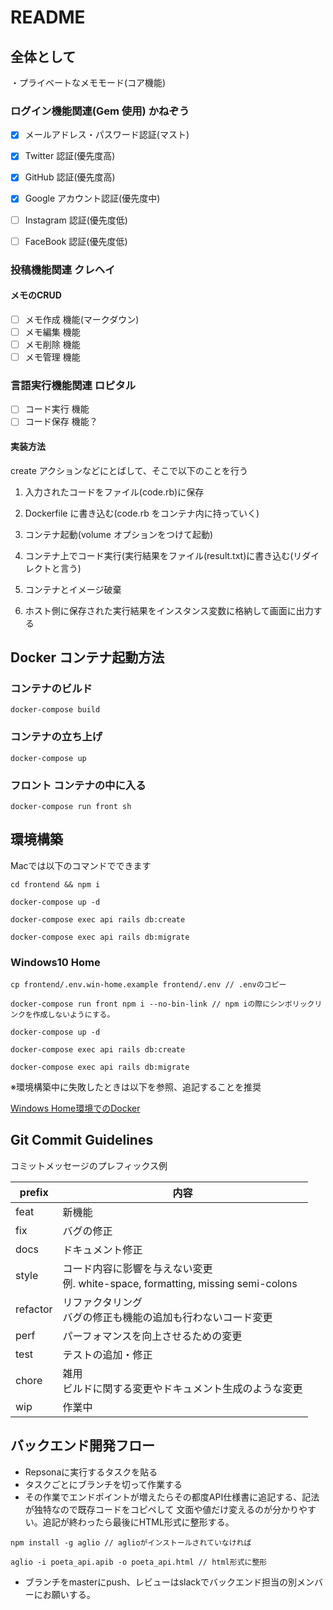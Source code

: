 # README

## 全体として

・プライベートなメモモード(コア機能)

<!-- ・パブリックな記事モード -->

### ログイン機能関連(Gem 使用) かねぞう

- [x] メールアドレス・パスワード認証(マスト)
- [x] Twitter 認証(優先度高)
- [x] GitHub 認証(優先度高)

- [x] Google アカウント認証(優先度中)

- [ ] Instagram 認証(優先度低)
- [ ] FaceBook 認証(優先度低)

### 投稿機能関連 クレヘイ

#### メモのCRUD

- [ ] メモ作成 機能(マークダウン)
- [ ] メモ編集 機能
- [ ] メモ削除 機能
- [ ] メモ管理 機能

### 言語実行機能関連 ロピタル

- [ ] コード実行 機能
- [ ] コード保存 機能？

#### 実装方法

create アクションなどにとばして、そこで以下のことを行う

1. 入力されたコードをファイル(code.rb)に保存

2. Dockerfile に書き込む(code.rb をコンテナ内に持っていく)

3. コンテナ起動(volume オプションをつけて起動)

4. コンテナ上でコード実行(実行結果をファイル(result.txt)に書き込む(リダイレクトと言う)

5. コンテナとイメージ破棄

6. ホスト側に保存された実行結果をインスタンス変数に格納して画面に出力する

## Docker コンテナ起動方法

### コンテナのビルド

`docker-compose build`

### コンテナの立ち上げ

`docker-compose up`

### フロント コンテナの中に入る

`docker-compose run front sh`

## 環境構築

Macでは以下のコマンドでできます

``` shell
cd frontend && npm i

docker-compose up -d

docker-compose exec api rails db:create

docker-compose exec api rails db:migrate
```

### Windows10 Home

``` shell
cp frontend/.env.win-home.example frontend/.env // .envのコピー

docker-compose run front npm i --no-bin-link // npm iの際にシンボリックリンクを作成しないようにする。

docker-compose up -d

docker-compose exec api rails db:create

docker-compose exec api rails db:migrate
```

※環境構築中に失敗したときは以下を参照、追記することを推奨  

[Windows Home環境でのDocker](https://github.com/aiirononeko/languageMemoApp/issues/80)

## Git Commit Guidelines

コミットメッセージのプレフィックス例

|  prefix  | 内容 |
|----------|------|
| feat     |  新機能 |
| fix      |  バグの修正 |
| docs     |  ドキュメント修正 |
| style    |  コード内容に影響を与えない変更 <br> 例. white-space, formatting, missing semi-colons |
| refactor |  リファクタリング<br> バグの修正も機能の追加も行わないコード変更 |
| perf     |  パーフォマンスを向上させるための変更 |
| test     |  テストの追加・修正 |
| chore    |  雑用<br>ビルドに関する変更やドキュメント生成のような変更 |
| wip      |  作業中 |

## バックエンド開発フロー

- Repsonaに実行するタスクを貼る
- タスクごとにブランチを切って作業する
- その作業でエンドポイントが増えたらその都度API仕様書に追記する、記法が独特なので既存コードをコピペして
文面や値だけ変えるのが分かりやすい。追記が終わったら最後にHTML形式に整形する。

``` shell
npm install -g aglio // aglioがインストールされていなければ

aglio -i poeta_api.apib -o poeta_api.html // html形式に整形
```

- ブランチをmasterにpush、レビューはslackでバックエンド担当の別メンバーにお願いする。
